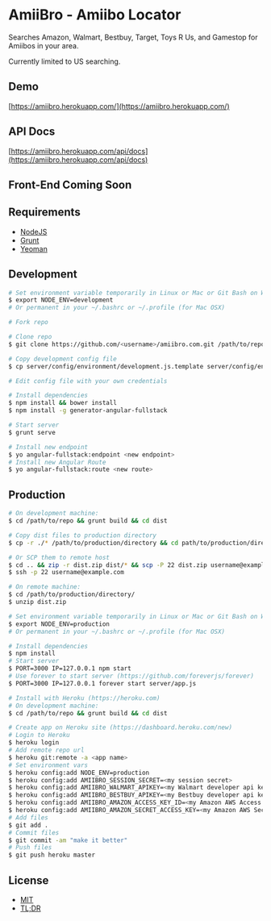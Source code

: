 AmiiBro - Amiibo Locator
==================

Searches Amazon, Walmart, Bestbuy, Target, Toys R Us, and Gamestop for Amiibos in your area.


Currently limited to US searching.


Demo
---------
[https://amiibro.herokuapp.com/](https://amiibro.herokuapp.com/)

API Docs
---------
[https://amiibro.herokuapp.com/api/docs](https://amiibro.herokuapp.com/api/docs)

Front-End Coming Soon
--------------------------------

Requirements
-------------------
* [NodeJS](http://nodejs.org/)
* [Grunt](http://gruntjs.com/)
* [Yeoman](http://yeoman.io/)

Development
------------------

```bash
# Set environment variable temporarily in Linux or Mac or Git Bash on Windows
$ export NODE_ENV=development
# Or permanent in your ~/.bashrc or ~/.profile (for Mac OSX)

# Fork repo

# Clone repo
$ git clone https://github.com/<username>/amiibro.com.git /path/to/repo && cd /path/to/repo

# Copy development config file
$ cp server/config/environment/development.js.template server/config/environment/development.js

# Edit config file with your own credentials

# Install dependencies
$ npm install && bower install
$ npm install -g generator-angular-fullstack

# Start server
$ grunt serve

# Install new endpoint
$ yo angular-fullstack:endpoint <new endpoint>
# Install new Angular Route
$ yo angular-fullstack:route <new route>

```

Production
--------------

```bash
# On development machine:
$ cd /path/to/repo && grunt build && cd dist

# Copy dist files to production directory
$ cp -r ./* /path/to/production/directory && cd path/to/production/directory

# Or SCP them to remote host
$ cd .. && zip -r dist.zip dist/* && scp -P 22 dist.zip username@example.com:/path/to/production/directory/
$ ssh -p 22 username@example.com

# On remote machine:
$ cd /path/to/production/directory/
$ unzip dist.zip

# Set environment variable temporarily in Linux or Mac or Git Bash on Windows
$ export NODE_ENV=production
# Or permanent in your ~/.bashrc or ~/.profile (for Mac OSX)

# Install dependencies
$ npm install
# Start server
$ PORT=3000 IP=127.0.0.1 npm start
# Use forever to start server (https://github.com/foreverjs/forever)
$ PORT=3000 IP=127.0.0.1 forever start server/app.js

# Install with Heroku (https://heroku.com)
# On development machine:
$ cd /path/to/repo && grunt build && cd dist

# Create app on Heroku site (https://dashboard.heroku.com/new)
# Login to Heroku
$ heroku login
# Add remote repo url
$ heroku git:remote -a <app name>
# Set environment vars
$ heroku config:add NODE_ENV=production
$ heroku config:add AMIIBRO_SESSION_SECRET=<my session secret>
$ heroku config:add AMIIBRO_WALMART_APIKEY=<my Walmart developer api key>
$ heroku config:add AMIIBRO_BESTBUY_APIKEY=<my Bestbuy developer api key>
$ heroku config:add AMIIBRO_AMAZON_ACCESS_KEY_ID=<my Amazon AWS Access Key Id>
$ heroku config:add AMIIBRO_AMAZON_SECRET_ACCESS_KEY=<my Amazon AWS Secret Access Key>
# Add files
$ git add .
# Commit files
$ git commit -am "make it better"
# Push files
$ git push heroku master
```

License
----------

* [MIT](http://brutalhonesty.mit-license.org/)
* [TL;DR](https://tldrlegal.com/license/mit-license)